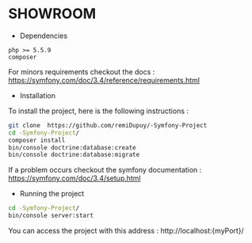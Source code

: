 SHOWROOM
====

* Dependencies
```
php >= 5.5.9
composer
```

For minors requirements checkout the docs : https://symfony.com/doc/3.4/reference/requirements.html

* Installation

To install the project, here is the following instructions : 
```bash
git clone  https://github.com/remiDupuy/-Symfony-Project 
cd -Symfony-Project/
composer install
bin/console doctrine:database:create
bin/console doctrine:database:migrate
```

If a problem occurs checkout the symfony documentation : https://symfony.com/doc/3.4/setup.html

* Running the project
```bash
cd -Symfony-Project/
bin/console server:start
```

You can access the project with this address : http://localhost:{myPort}/
